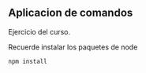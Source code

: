 ## Aplicacion de comandos

Ejercicio del curso.

Recuerde instalar los paquetes de node
```
npm install
```